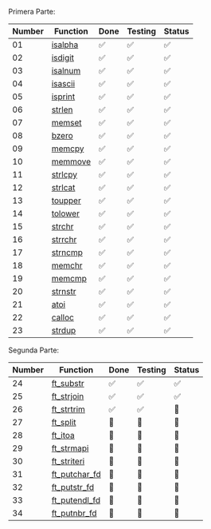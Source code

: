 Primera Parte:

| Number | Function    | Done  | Testing  | Status  |
|--------|-------------|---------|-------------|---------|
| 01     | [isalpha](ft_isalpha.c)  | ✅       | ✅      | ✅       |
| 02     | [isdigit](ft_isdigit.c) | ✅       |✅       | ✅       |
| 03     | [isalnum](ft_isalnum.c)  | ✅       |✅       | ✅       |
| 04     | [isascii](ft_isascii.c)  | ✅       |✅       | ✅       |
| 05     | [isprint](ft_isprint.c)  | ✅       |✅       | ✅       |
| 06     | [strlen](ft_strlen.c)   | ✅       |✅       | ✅       |
| 07     | [memset](ft_memset.c)   | ✅       |✅       | ✅       |
| 08     | [bzero](ft_bzero.c)    | ✅       |✅       |✅       |
| 09     | [memcpy](ft_memcpy.c)   | ✅       |✅      | ✅       |
| 10     | [memmove](ft_memmove.c)   | ✅       |✅       | ✅       |
| 11     | [strlcpy](ft_strlcpy.c)   | ✅       |✅       | ✅       |
| 12     | [strlcat](ft_strlcat.c)   | ✅       |✅       | ✅       |
| 13     | [toupper](ft_toupper.c)  | ✅       | ✅       | ✅       |
| 14     | [tolower](ft_tolower.c) | ✅       |✅       | ✅      |
| 15     | [strchr](ft_strchr.c)  | ✅       |✅       | ✅       |
| 16     | [strrchr](ft_strrchr.c)  | ✅       |✅       | ✅       |
| 17     | [strncmp](ft_strncmp.c)  | ✅       |✅       |✅       |
| 18     | [memchr](ft_memchr.c)   | ✅       |✅       | ✅       |
| 19     | [memcmp](ft_memcmp.c)   | ✅       |✅       | ✅       |
| 20     | [strnstr](ft_strnstr.c)    | ✅       |✅      | ✅       |
| 21     | [atoi](ft_atoi.c)   | ✅       |✅       | ✅       |
| 22     | [calloc](ft_calloc.c)   | ✅       |✅       | ✅      |
| 23     | [strdup](ft_strdup.c)   | ✅       |✅       |✅      |

Segunda Parte:

| Number | Function    | Done  | Testing  | Status  |
|--------|-------------|---------|-------------|---------|
| 24     | [ft_substr](ft_substr.c)   | ✅      |✅       | ✅       |
| 25     | [ft_strjoin](ft_strjoin.c)  | ✅      | ✅      | ✅      |
| 26     | [ft_strtrim](ft_strtrim.c) | ✅      |✅      | 🚧      |
| 27     | [ft_split](ft_split.c)  | 🚧      |🚧      | 🚧      |
| 28     | [ft_itoa](ft_itoa.c)  | 🚧      |🚧      | 🚧      |
| 29     | [ft_strmapi](ft_strmapi.c)  | 🚧      |🚧      | 🚧      |
| 30     | [ft_striteri](ft_striteri.c)   | 🚧      |🚧      | 🚧      |
| 31     | [ft_putchar_fd](ft_putchar_fd.c)   | 🚧      |🚧      | 🚧      |
| 32     | [ft_putstr_fd](ft_putstr_fd.c)    | 🚧      |🚧      | 🚧      |
| 33     | [ft_putendl_fd](ft_putendl_fd.c)   | 🚧      |🚧      | 🚧      |
| 34     | [ft_putnbr_fd](ft_putnbr_fd.c)   | 🚧      |🚧      | 🚧      |
